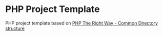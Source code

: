 # PHP Project Template

PHP project template based on [PHP The Right Way - Common Directory structure](https://phptherightway.com/#common_directory_structure)